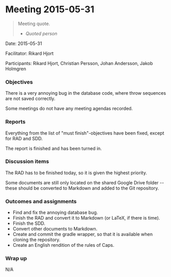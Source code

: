 # Meeting 2015-05-31
> Meeting quote.
>
> - <cite>Quoted person</cite>

Date: 2015-05-31

Facilitator: Rikard Hjort

Participants: Rikard Hjort, Christian Persson, Johan Andersson, Jakob Holmgren

### Objectives
There is a very annoying bug in the database code, where throw sequences are not saved correctly.

Some meetings do not have any meeting agendas recorded.

### Reports
Everything from the list of "must finish"-objectives have been fixed, except for RAD and SDD.

The report is finished and has been turned in.

### Discussion items
The RAD has to be finished today, so it is given the highest priority.

Some documents are still only located on the shared Google Drive folder -- these should be converted to Markdown and added to the Git repository.

### Outcomes and assignments
*   Find and fix the annoying database bug.
*   Finish the RAD and convert it to Markdown (or LaTeX, if there is time).
*   Finish the SDD.
*   Convert other documents to Markdown.
*   Create and commit the gradle wrapper, so that it is available when cloning the repository.
*   Create an English rendition of the rules of Caps.

### Wrap up
N/A
